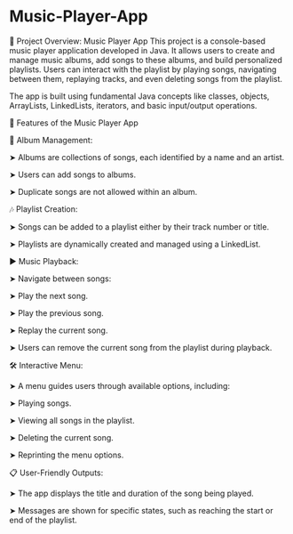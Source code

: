 # Music-Player-App

🎵 Project Overview: Music Player App
This project is a console-based music player application developed in Java. It allows users to create and manage music albums, add songs to these albums, and build personalized playlists. Users can interact with the playlist by playing songs, navigating between them, replaying tracks, and even deleting songs from the playlist.

The app is built using fundamental Java concepts like classes, objects, ArrayLists, LinkedLists, iterators, and basic input/output operations.

📀 Features of the Music Player App

📂 Album Management:


➤ Albums are collections of songs, each identified by a name and an artist.

➤ Users can add songs to albums.

➤ Duplicate songs are not allowed within an album.





🎶 Playlist Creation:

➤ Songs can be added to a playlist either by their track number or title.

➤ Playlists are dynamically created and managed using a LinkedList.






▶️ Music Playback:

➤ Navigate between songs:

➤ Play the next song.

➤ Play the previous song.

➤ Replay the current song.

➤ Users can remove the current song from the playlist during playback.






🛠️ Interactive Menu:

➤ A menu guides users through available options, including:

➤ Playing songs.

➤ Viewing all songs in the playlist.

➤ Deleting the current song.

➤ Reprinting the menu options.





📋 User-Friendly Outputs:

➤ The app displays the title and duration of the song being played.

➤ Messages are shown for specific states, such as reaching the start or end of the playlist.
